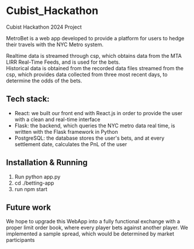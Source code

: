 # Cubist_Hackathon
Cubist Hackathon 2024 Project

MetroBet is a web app developed to provide a platform for users to hedge their travels with the NYC Metro system. 

Realtime data is streamed through csp, which obtains data from the MTA LIRR Real-Time Feeds, and is used for the bets.  
Historical data is obtained from the recorded data files streamed from the csp, which provides data collected from three most recent days, to determine the odds of the bets.

## Tech stack:
- React: we built our front end with React.js in order to provide the user with a clean and real-time interface
- Flask: the backend, which queries the NYC metro data real time, is written with the Flask framework in Python
- PostgreSQL: the database stores the user's bets, and at every settlement date, calculates the PnL of the user

## Installation & Running
1. Run python app.py
2. cd ./betting-app
3. run npm start

## Future work
We hope to upgrade this WebApp into a fully functional exchange with a proper limit order book, where every player bets against another player. We implemented a sample spread, which would be determined by market participants
